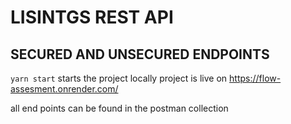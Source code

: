 # LISINTGS REST API

## SECURED AND UNSECURED ENDPOINTS

```yarn start``` starts the project locally
project is live on https://flow-assesment.onrender.com/

all end points can be found in the postman collection
 